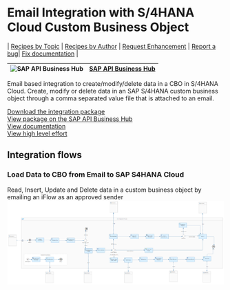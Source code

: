 # Email Integration with S/4HANA Cloud Custom Business Object 

\| [Recipes by Topic](../../readme.md ) \| [Recipes by Author](../../author.md ) \| [Request Enhancement](https://github.com/SAP-samples/cloud-integration-flow/issues/new?assignees=&labels=Recipe%20Fix,enhancement&template=recipe-request.md&title=Improve%20Email%20Integration%20with%20S/4HANA%20Cloud%20Custom%20Business%20Object) \| [Report a bug](https://github.com/SAP-samples/cloud-integration-flow/issues/new?assignees=&labels=Recipe%20Fix,bug&template=bug_report.md&title=Issue%20with%20Email%20Integration%20with%20S/4HANA%20Cloud%20Custom%20Business%20Object)\| [Fix documentation](https://github.com/SAP-samples/cloud-integration-flow/issues/new?assignees=&labels=Recipe%20Fix,documentation&template=bug_report.md&title=Docu%20fix%20Email%20Integration%20with%20S/4HANA%20Cloud%20Custom%20Business%20Object) \| 

 ![SAP API Business Hub](https://github.com/SAPAPIBusinessHub.png?size=50 ) | [SAP API Business Hub](https://api.sap.com/allcommunity) | 
 ----|----| 

Email based integration to create/modify/delete data in a CBO in S/4HANA Cloud. Create, modify or delete data in an SAP S/4HANA custom business object through a comma separated value file that is attached to an email.

<p></p>

[Download the integration package](EmailIntegrationwithS_4HANACloudCustomBusinessObject.zip)\
[View package on the SAP API Business Hub](https://api.sap.com/package/EmailIntegrationwithS4HANACloudCustomBusinessObject)\
[View documentation](Email_Integration_S4HC_CBO.pdf)\
[View high level effort](effort.md)
## Integration flows
### Load Data to CBO from Email to SAP S4HANA Cloud 
Read, Insert, Update and Delete data in a custom business object by emailing an iFlow as an approved sender \
 ![input-image](Load_Data_to_CBO_from_Email_to_SAP_S4HANA_Cloud.png)